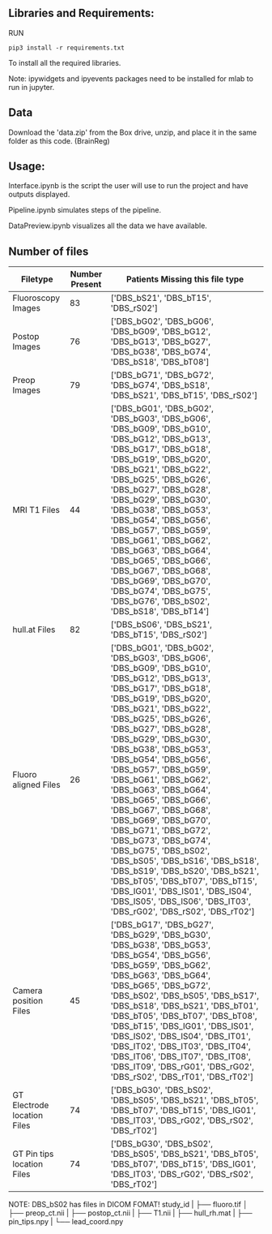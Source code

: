 ## Libraries and Requirements:

RUN

`pip3 install -r requirements.txt`

To install all the required libraries.

Note: ipywidgets and ipyevents packages need to be installed for mlab to run in jupyter.

## Data
Download the 'data.zip' from the Box drive, unzip, and place it in the same folder as this code. (BrainReg)

## Usage:

Interface.ipynb is the script the user will use to run the project and have outputs displayed.

Pipeline.ipynb simulates steps of the pipeline.

DataPreview.ipynb visualizes all the data we have available.


## Number of files
Filetype | Number Present | Patients Missing this file type | 
--- | --- | --- |
Fluoroscopy Images | 83 | ['DBS_bS21', 'DBS_bT15', 'DBS_rS02'] |
Postop Images | 76 | ['DBS_bG02', 'DBS_bG06', 'DBS_bG09', 'DBS_bG12', 'DBS_bG13', 'DBS_bG27', 'DBS_bG38', 'DBS_bG74', 'DBS_bS18', 'DBS_bT08']|
Preop Images | 79 |['DBS_bG71', 'DBS_bG72', 'DBS_bG74', 'DBS_bS18', 'DBS_bS21', 'DBS_bT15', 'DBS_rS02'] |
MRI T1 Files | 44 |['DBS_bG01', 'DBS_bG02', 'DBS_bG03', 'DBS_bG06', 'DBS_bG09', 'DBS_bG10', 'DBS_bG12', 'DBS_bG13', 'DBS_bG17', 'DBS_bG18', 'DBS_bG19', 'DBS_bG20', 'DBS_bG21', 'DBS_bG22', 'DBS_bG25', 'DBS_bG26', 'DBS_bG27', 'DBS_bG28', 'DBS_bG29', 'DBS_bG30', 'DBS_bG38', 'DBS_bG53', 'DBS_bG54', 'DBS_bG56', 'DBS_bG57', 'DBS_bG59', 'DBS_bG61', 'DBS_bG62', 'DBS_bG63', 'DBS_bG64', 'DBS_bG65', 'DBS_bG66', 'DBS_bG67', 'DBS_bG68', 'DBS_bG69', 'DBS_bG70', 'DBS_bG74', 'DBS_bG75', 'DBS_bG76', 'DBS_bS02', 'DBS_bS18', 'DBS_bT14'] |
hull.at Files | 82 | ['DBS_bS06', 'DBS_bS21', 'DBS_bT15', 'DBS_rS02']|
Fluoro aligned Files | 26 |['DBS_bG01', 'DBS_bG02', 'DBS_bG03', 'DBS_bG06', 'DBS_bG09', 'DBS_bG10', 'DBS_bG12', 'DBS_bG13', 'DBS_bG17', 'DBS_bG18', 'DBS_bG19', 'DBS_bG20', 'DBS_bG21', 'DBS_bG22', 'DBS_bG25', 'DBS_bG26', 'DBS_bG27', 'DBS_bG28', 'DBS_bG29', 'DBS_bG30', 'DBS_bG38', 'DBS_bG53', 'DBS_bG54', 'DBS_bG56', 'DBS_bG57', 'DBS_bG59', 'DBS_bG61', 'DBS_bG62', 'DBS_bG63', 'DBS_bG64', 'DBS_bG65', 'DBS_bG66', 'DBS_bG67', 'DBS_bG68', 'DBS_bG69', 'DBS_bG70', 'DBS_bG71', 'DBS_bG72', 'DBS_bG73', 'DBS_bG74', 'DBS_bG75', 'DBS_bS02', 'DBS_bS05', 'DBS_bS16', 'DBS_bS18', 'DBS_bS19', 'DBS_bS20', 'DBS_bS21', 'DBS_bT05', 'DBS_bT07', 'DBS_bT15', 'DBS_IG01', 'DBS_IS01', 'DBS_IS04', 'DBS_IS05', 'DBS_IS06', 'DBS_IT03', 'DBS_rG02', 'DBS_rS02', 'DBS_rT02'] |
Camera position Files | 45 | ['DBS_bG17', 'DBS_bG27', 'DBS_bG29', 'DBS_bG30', 'DBS_bG38', 'DBS_bG53', 'DBS_bG54', 'DBS_bG56', 'DBS_bG59', 'DBS_bG62', 'DBS_bG63', 'DBS_bG64', 'DBS_bG65', 'DBS_bG72', 'DBS_bS02', 'DBS_bS05', 'DBS_bS17', 'DBS_bS18', 'DBS_bS21', 'DBS_bT01', 'DBS_bT05', 'DBS_bT07', 'DBS_bT08', 'DBS_bT15', 'DBS_IG01', 'DBS_IS01', 'DBS_IS02', 'DBS_IS04', 'DBS_IT01', 'DBS_IT02', 'DBS_IT03', 'DBS_IT04', 'DBS_IT06', 'DBS_IT07', 'DBS_IT08', 'DBS_IT09', 'DBS_rG01', 'DBS_rG02', 'DBS_rS02', 'DBS_rT01', 'DBS_rT02'] |
GT Electrode location Files | 74 |['DBS_bG30', 'DBS_bS02', 'DBS_bS05', 'DBS_bS21', 'DBS_bT05', 'DBS_bT07', 'DBS_bT15', 'DBS_IG01', 'DBS_IT03', 'DBS_rG02', 'DBS_rS02', 'DBS_rT02']  |
GT Pin tips location Files | 74 |['DBS_bG30', 'DBS_bS02', 'DBS_bS05', 'DBS_bS21', 'DBS_bT05', 'DBS_bT07', 'DBS_bT15', 'DBS_IG01', 'DBS_IT03', 'DBS_rG02', 'DBS_rS02', 'DBS_rT02'] |

NOTE: DBS_bS02 has files in DICOM FOMAT!
study_id
|
├── fluoro.tif
│   
├── preop_ct.nii
|
├── postop_ct.nii
|
├── T1.nii
|
├── hull_rh.mat
|
├── pin_tips.npy
|
└── lead_coord.npy

